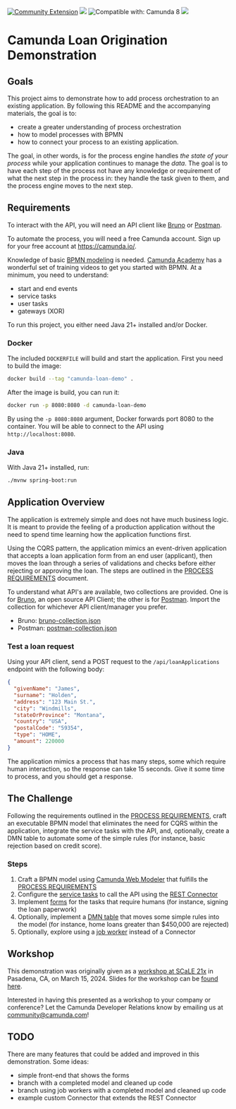 [![Community Extension](https://img.shields.io/badge/Community%20Extension-An%20open%20source%20community%20maintained%20project-FF4700)](https://github.com/camunda-community-hub/community)
[![](https://img.shields.io/badge/Lifecycle-Proof%20of%20Concept-blueviolet)](https://github.com/Camunda-Community-Hub/community/blob/main/extension-lifecycle.md#proof-of-concept-)
![Compatible with: Camunda 8](https://img.shields.io/badge/Compatible%20with-Camunda%208-0072Ce)
![](https://img.shields.io/badge/Tutorial%20Reference%20Project-Tutorials%20for%20getting%20started%20with%20Camunda-%2338A3E1)

# Camunda Loan Origination Demonstration

## Goals

This project aims to demonstrate how to add process orchestration to an existing application.
By following this README and the accompanying materials, the goal is to:
- create a greater understanding of process orchestration
- how to model processes with BPMN
- how to connect your process to an existing application.

The goal, in other words, is for the process engine handles _the state of your process_ while
your application continues to manage the _data_. The goal is to have each step of the process
not have any knowledge or requirement of what the next step in the process in: they handle the
task given to them, and the process engine moves to the next step.

## Requirements

To interact with the API, you will need an API client like [Bruno](https://www.usebruno.com/) or
[Postman](https://www.postman.com/).

To automate the process, you will need a free Camunda account. Sign up for your free account at
https://camunda.io/.

Knowledge of basic [BPMN modeling](https://docs.camunda.io/docs/components/modeler/bpmn/bpmn-primer/)
is needed. [Camunda Academy](https://academy.camunda.com/) has a wonderful set of training videos to
get you started with BPMN. At a minimum, you need to understand:
- start and end events
- service tasks
- user tasks
- gateways (XOR)

To run this project, you either need Java 21+ installed and/or Docker.

### Docker

The included `DOCKERFILE` will build and start the application. First you need to build
the image:
```bash
docker build --tag "camunda-loan-demo" .
```
After the image is build, you can run it:
```bash
docker run -p 8080:8080 -d camunda-loan-demo
```
By using the `-p 8080:8080` argument, Docker forwards port 8080 to the container. You will be
able to connect to the API using `http://localhost:8080`.

### Java

With Java 21+ installed, run:
```bash
./mvnw spring-boot:run
```

## Application Overview

The application is extremely simple and does not have much business logic. It is meant to
provide the feeling of a production application without the need to spend time learning how the
application functions first.

Using the CQRS pattern, the application mimics an event-driven application that accepts a
loan application form from an end user (applicant), then moves the loan through a series of 
validations and checks before either rejecting or approving the loan. The steps are outlined in
the [PROCESS REQUIREMENTS](./PROCESS_REQUIREMENTS.md) document.

To understand what API's are available, two collections are provided. One is for
[Bruno](https://www.usebruno.com/), an open source API Client; the other is for
[Postman](https://www.postman.com/). Import the collection for whichever API client/manager you
prefer.
- Bruno: [bruno-collection.json](./bruno-collection.json)
- Postman: [postman-collection.json](./postman-collection.json)

### Test a loan request

Using your API client, send a POST request to the `/api/loanApplications` endpoint with the
following body:
```json
{
  "givenName": "James",
  "surname": "Holden",
  "address": "123 Main St.",
  "city": "Windmills",
  "stateOrProvince": "Montana",
  "country": "USA",
  "postalCode": "59354",
  "type": "HOME",
  "amount": 220000
}
```
The application mimics a process that has many steps, some which require human interaction, so
the response can take 15 seconds. Give it some time to process, and you should get a response.

## The Challenge

Following the requirements outlined in the [PROCESS REQUIREMENTS](./PROCESS_REQUIREMENTS.md),
craft an executable BPMN model that eliminates the need for CQRS within the application,
integrate the service tasks with the API, and, optionally, create a DMN table to automate some of
the simple rules (for instance, basic rejection based on credit score). 

### Steps

1. Craft a BPMN model using [Camunda Web Modeler](https://docs.camunda.io/docs/components/modeler/web-modeler/launch-cloud-modeler/)
   that fulfills the [PROCESS REQUIREMENTS](./PROCESS_REQUIREMENTS.md)
2. Configure the [service tasks](https://docs.camunda.io/docs/components/modeler/bpmn/service-tasks/)
   to call the API using the [REST Connector](https://docs.camunda.io/docs/components/connectors/protocol/rest/)
3. Implement [forms](https://docs.camunda.io/docs/components/modeler/forms/camunda-forms-reference/)
   for the tasks that require humans (for instance, signing the loan paperwork)
4. Optionally, implement a [DMN table](https://docs.camunda.io/docs/components/modeler/dmn/) that
   moves some simple rules into the model (for instance, home loans greater than $450,000 are
   rejected)
5. Optionally, explore using a [job worker](https://docs.camunda.io/docs/components/concepts/job-workers/)
   instead of a Connector

## Workshop

This demonstration was originally given as a [workshop at SCaLE 21x](https://www.socallinuxexpo.org/scale/21x/presentations/orchestrate-your-most-complex-business-processes)
in Pasadena, CA, on March 15, 2024. Slides for the workshop can be [found here](https://docs.google.com/presentation/d/1bGsZFfWpYOpOD7_A8Fc36wJBnCiJtTtIXgrmrG_Q0TY/edit?usp=sharing).

Interested in having this presented as a workshop to your company or conference? Let the Camunda
Developer Relations know by emailing us at community@camunda.com!

## TODO

There are many features that could be added and improved in this demonstration. Some ideas:
- simple front-end that shows the forms
- branch with a completed model and cleaned up code
- branch using job workers with a completed model and cleaned up code
- example custom Connector that extends the REST Connector